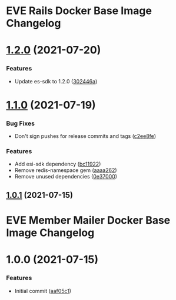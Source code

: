 # EVE Rails Docker Base Image Changelog

# [1.2.0](https://github.com/bokoboshahni/eve-rails-docker-base/compare/v1.1.0...v1.2.0) (2021-07-20)


### Features

* Update es-sdk to 1.2.0 ([302446a](https://github.com/bokoboshahni/eve-rails-docker-base/commit/302446a6d7852609e0fedd6873b2f71ce72f9605))

# [1.1.0](https://github.com/bokoboshahni/eve-rails-docker-base/compare/v1.0.1...v1.1.0) (2021-07-19)


### Bug Fixes

* Don't sign pushes for release commits and tags ([c2ee8fe](https://github.com/bokoboshahni/eve-rails-docker-base/commit/c2ee8feb3e75cdc7ea45688c5facb91f269e7641))


### Features

* Add esi-sdk dependency ([bc11922](https://github.com/bokoboshahni/eve-rails-docker-base/commit/bc119229611588d606314e75ba4be63de860802a))
* Remove redis-namespace gem ([aaaa262](https://github.com/bokoboshahni/eve-rails-docker-base/commit/aaaa2623ebd0f8687801bf866686a7a5c8243782))
* Remove unused dependencies ([0e37000](https://github.com/bokoboshahni/eve-rails-docker-base/commit/0e3700020634f2e34dcbbcd4696c85d2a0023e7d))

## [1.0.1](https://github.com/bokoboshahni/eve-rails-docker-base/compare/v1.0.0...v1.0.1) (2021-07-15)

# EVE Member Mailer Docker Base Image Changelog

# 1.0.0 (2021-07-15)


### Features

* Initial commit ([aaf05c1](https://github.com/bokoboshahni/eve-rails-docker-base/commit/aaf05c128155c7e19a35ac821460e93709f54782))

